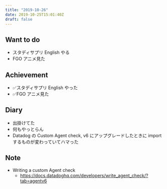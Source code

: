 ```yaml
---
title: "2019-10-26"
date: 2019-10-25T15:01:40Z
draft: false
---
```


## Want to do

* スタディサプリ English やる
* FGO アニメ見た

## Achievement

* ✅スタディサプリ English やった
* ✅FGO アニメ見た

## Diary

* 出掛けてた
* 何もやっとらん
* Datadog の Custom Agent check, v6 にアップグレードしたときに import するものが変わっていてハマった

## Note

* Writing a custom Agent check
  * https://docs.datadoghq.com/developers/write_agent_check/?tab=agentv6

